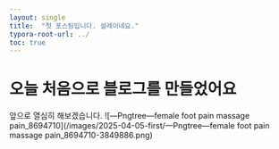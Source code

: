 ```yaml
---
layout: single
title:  "첫 포스팅입니다. 설레이네요."
typora-root-url: ../
toc: true
---
```


# 오늘 처음으로 블로그를 만들었어요

앞으로 열심히 해보겠습니다. ![—Pngtree—female foot pain massage pain_8694710](/images/2025-04-05-first/—Pngtree—female foot pain massage pain_8694710-3849886.png)
